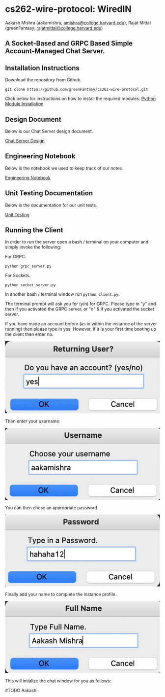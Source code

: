 # cs262-wire-protocol: WiredIN

Aakash Mishra (aakamishra, amishra@college.harvard.edu), Rajat Mittal (greenFantasy, rajatmittal@college.harvard.edu)

## A Socket-Based and GRPC Based Simple Account-Managed Chat Server. 

## Installation Instructions

Download the repository from Github.

```
git clone https://github.com/greenFantasy/cs262-wire-protocol.git
```

Click below for instructions on how to install the required modules.
[Python Module Installation](docs/install.md)

## Design Document

Below is our Chat Server design document.

[Chat Server Design](docs/design.md)

## Engineering Notebook

Below is the notebook we used to keep track of our notes.

[Engineering Notebook](docs/notebook.md)

## Unit Testing Documentation

Below is the documentation for our unit tests.

[Unit Testing](docs/testing.md)

## Running the Client

In order to run the server open a bash / terminal on your computer and simply invoke the following:

For GRPC.

```
python grpc_server.py
```

For Sockets.

```
python socket_server.py
```

In another bash / terminal window run `python client.py`.

The terminal prompt will ask you for (y/n) for GRPC. Please type in "y" and then <enter> if you activated the GRPC server, or "n" & <enter> if you activated the socket server.

If you have made an account before (as in within the instance of the server running) then please type in yes. However, if it is your first time booting up the client then enter no. 

![returning user prompt](docs/returning.png)

Then enter your username:

![username prompt](docs/username.png)

You can then chose an appropriate password.

![password prompt](docs/password.png)

Finally add your name to complete the instance profile.

![name prompt](docs/name.png)

This will intialize the chat window for you as follows:

#TODO Aakash












